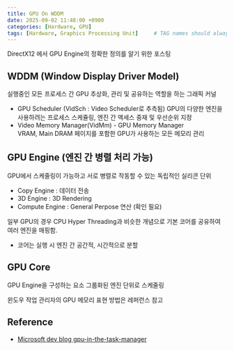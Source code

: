 ```yaml
---
title: GPU On WDDM
date: 2025-09-02 11:48:00 +0900
categories: [Hardware, GPU]
tags: [Hardware, Graphics Processing Unit]     # TAG names should always be lowercase
---
```


DirectX12 에서 GPU Engine의 정확한 정의를 알기 위한 포스팅

## WDDM (Window Display Driver Model)   
실행중인 모든 프로세스 간 GPU 추상화, 관리 및 공유하는 역할을 하는 그래픽 커널
  - GPU Scheduler (VidSch : Video Scheduler로 추측됨)
    GPU의 다양한 엔진을 사용하려는 프로세스 스케쥴링, 엔진 간 액세스 중재 및 우선순위 지정
  - Video Memory Manager(VidMm) - GPU Memory Manager     
    VRAM, Main DRAM 페이지를 포함한 GPU가 사용하는 모든 메모리 관리

## GPU Engine (엔진 간 병렬 처리 가능)
GPU에서 스케줄링이 가능하고 서로 병렬로 작동할 수 있는 독립적인 실리콘 단위 
  - Copy Engine : 데이터 전송
  - 3D Engine : 3D Rendering
  - Compute Engine : General Perpose 연산 (확인 필요)

일부 GPU의 경우 CPU Hyper Threading과 비슷한 개념으로 기본 코어를 공유하여 여러 엔진을 매핑함.
  - 코어는 실행 시 엔진 간 공간적, 시간적으로 분할

## GPU Core
GPU Engine을 구성하는 요소 그룹화된 엔진 단위로 스케줄링

윈도우 작업 관리자의 GPU 메모리 표현 방법은 레퍼런스 참고
## Reference
 - [Microsoft dev blog gpu-in-the-task-manager](https://devblogs.microsoft.com/directx/gpus-in-the-task-manager/)
